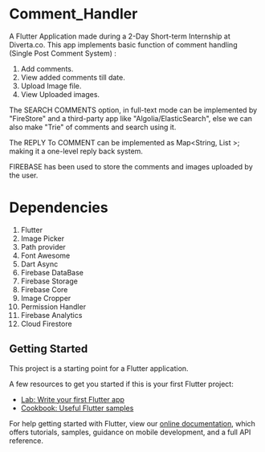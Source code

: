 # Comment_Handler

A Flutter Application made during a 2-Day Short-term Internship at Diverta.co. 
This app implements basic function of comment handling (Single Post Comment System) :
1. Add comments.
2. View added comments till date.
3. Upload Image file.
4. View Uploaded images.

The SEARCH COMMENTS option, in full-text mode can be implemented by "FireStore" and a third-party app like "Algolia/ElasticSearch", else we can also make "Trie" of comments and search using it.

The REPLY To COMMENT can be implemented as Map<String, List<String> >; making it a one-level reply back system.
  
FIREBASE has been used to store the comments and images uploaded by the user.


# Dependencies


1. Flutter
2. Image Picker
3. Path provider
4. Font Awesome
5. Dart Async
6. Firebase DataBase
7. Firebase Storage
8. Firebase Core
9. Image Cropper
10. Permission Handler
11. Firebase Analytics
12. Cloud Firestore




## Getting Started

This project is a starting point for a Flutter application.

A few resources to get you started if this is your first Flutter project:

- [Lab: Write your first Flutter app](https://flutter.dev/docs/get-started/codelab)
- [Cookbook: Useful Flutter samples](https://flutter.dev/docs/cookbook)

For help getting started with Flutter, view our
[online documentation](https://flutter.dev/docs), which offers tutorials,
samples, guidance on mobile development, and a full API reference.
